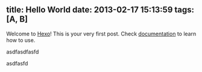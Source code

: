 title: Hello World
date: 2013-02-17 15:13:59
tags: [A, B]
---
Welcome to [Hexo](http://zespia.tw/hexo)! This is your very first post. Check [documentation](http://zespia.tw/hexo/docs) to learn how to use.

<!-- more -->

asdfasdfasfd

asdfasfd